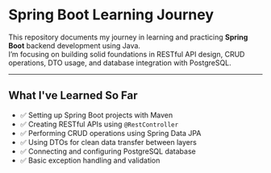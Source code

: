 # Spring Boot Learning Journey 

This repository documents my journey in learning and practicing **Spring Boot** backend development using Java.  
I’m focusing on building solid foundations in RESTful API design, CRUD operations, DTO usage, and database integration with PostgreSQL.

---

## What I've Learned So Far

- ✅ Setting up Spring Boot projects with Maven
- ✅ Creating RESTful APIs using `@RestController`
- ✅ Performing CRUD operations using Spring Data JPA
- ✅ Using DTOs for clean data transfer between layers
- ✅ Connecting and configuring PostgreSQL database
- ✅ Basic exception handling and validation
